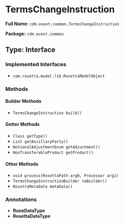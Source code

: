 # TermsChangeInstruction

**Full Name:** `cdm.event.common.TermsChangeInstruction`

**Package:** `cdm.event.common`

## Type: Interface

### Implemented Interfaces

- `com.rosetta.model.lib.RosettaModelObject`

### Methods

#### Builder Methods

- `TermsChangeInstruction build()`

#### Getter Methods

- `Class getType()`
- `List getAncillaryParty()`
- `NotionalAdjustmentEnum getAdjustment()`
- `NonTransferableProduct getProduct()`

#### Other Methods

- `void process(RosettaPath arg0, Processor arg1)`
- `TermsChangeInstructionBuilder toBuilder()`
- `RosettaMetaData metaData()`

### Annotations

- **RuneDataType**
- **RosettaDataType**

